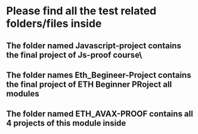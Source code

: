 
# Please find all the test related folders/files inside

## The folder named Javascript-project contains the final project of Js-proof course\

## The folder names Eth_Begineer-Project contains the final project of ETH Beginner PRoject all modules 

## The folder named ETH_AVAX-PROOF contains all 4 projects of this module inside

